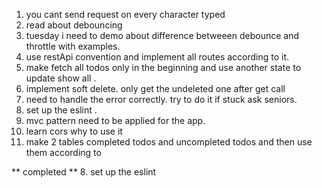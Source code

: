 1. you cant send request on every character typed
2. read about debouncing
3. tuesday i need to demo about difference betweeen debounce and throttle with examples.
4. use restApi convention and implement all routes according to it.
5. make fetch all todos only in the beginning and use another state to update show all .
6. implement soft delete. only get the undeleted one after get call
7. need to handle the error correctly. try to do it if stuck ask seniors.
8. set up the eslint .
9. mvc pattern need to be applied for the app.
10. learn cors why to use it
11. make 2 tables completed todos and uncompleted todos and then use them according to

** completed ** 8. set up the eslint

